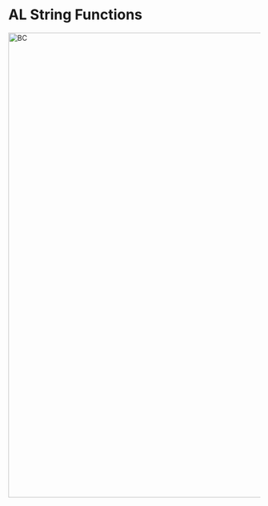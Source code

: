 # AL String Functions
<img width="929" alt="BC" src="https://github.com/ecibu2022/ALStringFunctions/assets/118972537/32cced06-339d-4124-84da-55d281efa603">
